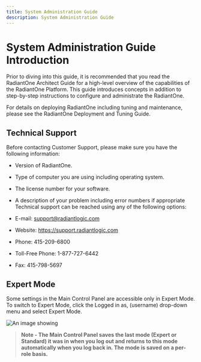 ```yaml
---
title: System Administration Guide
description: System Administration Guide
---
```


# System Administration Guide Introduction

Prior to diving into this guide, it is recommended that you read the RadiantOne Architect Guide for a high-level overview of the capabilities of the RadiantOne Platform. This guide introduces concepts in addition to step-by-step instructions to configure and administrate the RadiantOne.

For details on deploying RadiantOne including tuning and maintenance, please see the RadiantOne Deployment and Tuning Guide.

## Technical Support

Before contacting Customer Support, please make sure you have the following information:

-	Version of RadiantOne. 

-	Type of computer you are using including operating system.

-	The license number for your software.

-	A description of your problem including error numbers if appropriate
Technical support can be reached using any of the following options:

-	E-mail: support@radiantlogic.com

-	Website: https://support.radiantlogic.com 

-	Phone: 415-209-6800

-	Toll-Free Phone: 1-877-727-6442

-	Fax: 415-798-5697

## Expert Mode

Some settings in the Main Control Panel are accessible only in Expert Mode. To switch to Expert Mode, click the Logged in as, (username) drop-down menu and select Expert Mode. 

![An image showing ](Media/expert-mode.jpg)

>**Note - The Main Control Panel saves the last mode (Expert or Standard) it was in when you log out and returns to this mode automatically when you log back in. The mode is saved on a per-role basis.**
